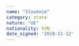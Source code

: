 ```yaml
---
name: "Slovénie"
category: state
nature: "UE"
nationality: SVN
date_signed: '2018-11-12'
---
```

    